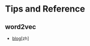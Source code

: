 # Tips and Reference

## word2vec
* [blog](http://blog.csdn.net/Felaim/article/details/70160667)[zh]